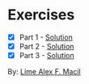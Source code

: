 # Exercises

- [x] Part 1 - [Solution](/part-1.md)
- [x] Part 2 - [Solution](/part-2.md)
- [x] Part 3 - [Solution](/part-3.md)

By: [Lime Alex F. Macil](lime.macil@smc.pshs.edu.ph)

